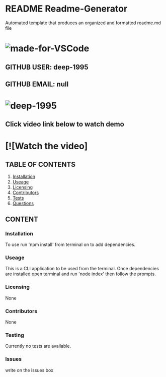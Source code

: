 # README Readme-Generator
Automated template that produces an organized and formatted readme.md file
# ![made-for-VSCode](https://img.shields.io/badge/Made%20for-VSCode-1f425f.svg)
## GITHUB USER: deep-1995
## GITHUB EMAIL: null
# ![deep-1995](https://avatars3.githubusercontent.com/u/63137850?v=4)
## Click video link below to watch demo
# [![Watch the video]
## TABLE OF CONTENTS
1. [Installation](###Installation)
2. [Useage](###Useage)
3. [Licensing](###Licensing)
4. [Contributors](###Contributors)
5. [Tests](###Testing)
6. [Questions](###Questions)
## CONTENT
### Installation
To use run 'npm install' from terminal on to add dependencies.
### Useage
This is a CLI application to be used from the terminal. Once dependencies are installed open terminal and run 'node index' then follow the prompts.
### Licensing
None
### Contributors
None
### Testing
Currently no tests are available.
### Issues
write on the issues box
